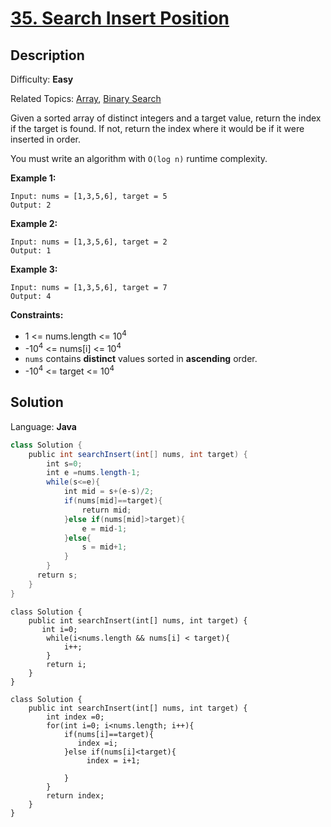 # [35\. Search Insert Position](https://leetcode.com/problems/search-insert-position/)

## Description

Difficulty: **Easy**  

Related Topics: [Array](https://leetcode.com/tag/array/), [Binary Search](https://leetcode.com/tag/binary-search/)


Given a sorted array of distinct integers and a target value, return the index if the target is found. If not, return the index where it would be if it were inserted in order.

You must write an algorithm with `O(log n)` runtime complexity.

**Example 1:**

```
Input: nums = [1,3,5,6], target = 5
Output: 2
```

**Example 2:**

```
Input: nums = [1,3,5,6], target = 2
Output: 1
```

**Example 3:**

```
Input: nums = [1,3,5,6], target = 7
Output: 4
```

**Constraints:**

*   1 <= nums.length <= 10<sup>4</sup>
*   -10<sup>4</sup> <= nums[i] <= 10<sup>4</sup>
*   `nums` contains **distinct** values sorted in **ascending** order.
*   -10<sup>4</sup> <= target <= 10<sup>4</sup>


## Solution

Language: **Java**

```java
class Solution {
    public int searchInsert(int[] nums, int target) {
        int s=0;
        int e =nums.length-1;
        while(s<=e){
            int mid = s+(e-s)/2;
            if(nums[mid]==target){
                return mid;
            }else if(nums[mid]>target){
                e = mid-1;
            }else{
                s = mid+1;
            }
        }
      return s;
    }
}
```




```
class Solution {
    public int searchInsert(int[] nums, int target) {
       int i=0;
        while(i<nums.length && nums[i] < target){
            i++;
        }
        return i;
    }
}

```

```
class Solution {
    public int searchInsert(int[] nums, int target) {
        int index =0;
        for(int i=0; i<nums.length; i++){
            if(nums[i]==target){
               index =i;
            }else if(nums[i]<target){
                 index = i+1;
               
            }
        }
        return index;
    }
}

```

